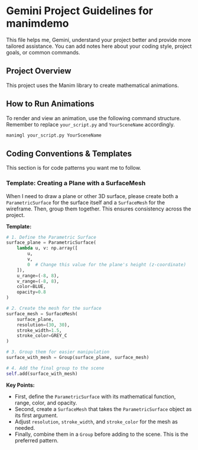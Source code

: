 # Gemini Project Guidelines for manimdemo

This file helps me, Gemini, understand your project better and provide more tailored assistance. You can add notes here about your coding style, project goals, or common commands.

## Project Overview

This project uses the Manim library to create mathematical animations.

## How to Run Animations

To render and view an animation, use the following command structure. Remember to replace `your_script.py` and `YourSceneName` accordingly.

```bash
manimgl your_script.py YourSceneName
```

## Coding Conventions & Templates

This section is for code patterns you want me to follow.

### Template: Creating a Plane with a SurfaceMesh

When I need to draw a plane or other 3D surface, please create both a `ParametricSurface` for the surface itself and a `SurfaceMesh` for the wireframe. Then, group them together. This ensures consistency across the project.

**Template:**

```python
# 1. Define the Parametric Surface
surface_plane = ParametricSurface(
    lambda u, v: np.array([
        u,
        v,
        0  # Change this value for the plane's height (z-coordinate)
    ]),
    u_range=(-8, 8),
    v_range=(-8, 8),
    color=BLUE,
    opacity=0.8
)

# 2. Create the mesh for the surface
surface_mesh = SurfaceMesh(
    surface_plane,
    resolution=(30, 30),
    stroke_width=1.5,
    stroke_color=GREY_C
)

# 3. Group them for easier manipulation
surface_with_mesh = Group(surface_plane, surface_mesh)

# 4. Add the final group to the scene
self.add(surface_with_mesh)
```

**Key Points:**
- First, define the `ParametricSurface` with its mathematical function, range, color, and opacity.
- Second, create a `SurfaceMesh` that takes the `ParametricSurface` object as its first argument.
- Adjust `resolution`, `stroke_width`, and `stroke_color` for the mesh as needed.
- Finally, combine them in a `Group` before adding to the scene. This is the preferred pattern.
